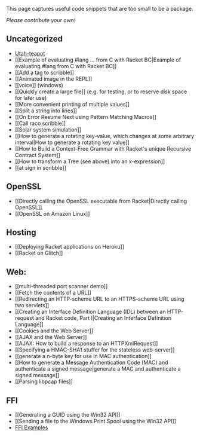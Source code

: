 This page captures useful code snippets that are too small to be a package. 

_Please contribute your own!_

## Uncategorized
* [Utah-teapot](https://github.com/racket-artifacts/Utah-teapot)
* [[Example of evaluating #lang ... from C with Racket BC|Example of evaluating #lang from C with Racket BC]]
* [[Add a tag to scribble]]
* [[Animated image in the REPL]]
* [[voice]] (windows)
* [[Quickly create a large file]]  (e.g. for testing, or to reserve disk space for later use)  
* [[More convenient printing of multiple values]]  
* [[Split a string into lines]]  
* [[On Error Resume Next using Pattern Matching Macros]]  
* [[Call raco scribble]]  
* [[Solar system simulation]]  
* [[How to generate a rotating key-value, which changes at some arbitrary interval|How to generate a rotating key value]]  
* [[How to Build a Context-Free Grammar with Racket's unique Recursive Contract System]]  
* [[How to transform a Tree (see above) into an x-expression]]  
* [[at sign in scribble]]

## OpenSSL   
* [[Directly calling the OpenSSL executable from Racket|Directly calling OpenSSL]]  
* [[OpenSSL on Amazon Linux]]  

## Hosting
* [[Deploying Racket applications on Heroku]]
* [[Racket on Glitch]]

## Web:  

* [[multi-threaded port scanner demo]]  
* [[Fetch the contents of a URL]]  
* [[Redirecting an HTTP-scheme URL to an HTTPS-scheme URL using two servlets]]  
* [[Creating an Interface Definition Language (IDL) between an HTTP-request and Racket code, Part I|Creating an Interface Definition Language]]  
* [[Cookies and the Web Server]]  
* [[AJAX and the Web Server]]  
* [[AJAX: How to build a response to an HTTPXmlRequest]]  
* [[Specifying a HMAC-SHA1 stuffer for the stateless web-server]]  
* [[generate a n-byte key for use in MAC authentication]]  
* [[How to generate a Message Authentication Code (MAC) and authenticate a signed message|generate a MAC and authenticate a signed message]]  
* [[Parsing libpcap files]]  

## FFI 
* [[Generating a GUID using the Win32 API]]  
* [[Sending a file to the Windows Print Spool using the Win32 API]]  
* [FFI Examples](https://github.com/dyoo/ffi-tutorial/tree/master/ffi/tutorial/examples)

